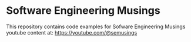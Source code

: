 # Software Engineering Musings

This repository contains code examples for Sofware Engineering Musings youtube content at: https://youtube.com/@semusings
